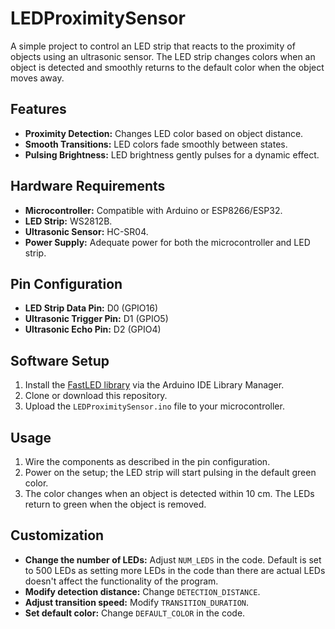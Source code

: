 # LEDProximitySensor

A simple project to control an LED strip that reacts to the proximity of objects using an ultrasonic sensor. The LED strip changes colors when an object is detected and smoothly returns to the default color when the object moves away.

## Features
- **Proximity Detection:** Changes LED color based on object distance.
- **Smooth Transitions:** LED colors fade smoothly between states.
- **Pulsing Brightness:** LED brightness gently pulses for a dynamic effect.

## Hardware Requirements
- **Microcontroller:** Compatible with Arduino or ESP8266/ESP32.
- **LED Strip:** WS2812B.
- **Ultrasonic Sensor:** HC-SR04.
- **Power Supply:** Adequate power for both the microcontroller and LED strip.

## Pin Configuration
- **LED Strip Data Pin:** D0 (GPIO16)
- **Ultrasonic Trigger Pin:** D1 (GPIO5)
- **Ultrasonic Echo Pin:** D2 (GPIO4)

## Software Setup
1. Install the [FastLED library](https://github.com/FastLED/FastLED) via the Arduino IDE Library Manager.
2. Clone or download this repository.
3. Upload the `LEDProximitySensor.ino` file to your microcontroller.

## Usage
1. Wire the components as described in the pin configuration.
2. Power on the setup; the LED strip will start pulsing in the default green color.
3. The color changes when an object is detected within 10 cm. The LEDs return to green when the object is removed.

## Customization
- **Change the number of LEDs:** Adjust `NUM_LEDS` in the code. Default is set to 500 LEDs as setting more LEDs in the code than there are actual LEDs doesn't affect the functionality of the program.
- **Modify detection distance:** Change `DETECTION_DISTANCE`.
- **Adjust transition speed:** Modify `TRANSITION_DURATION`.
- **Set default color:** Change `DEFAULT_COLOR` in the code.

